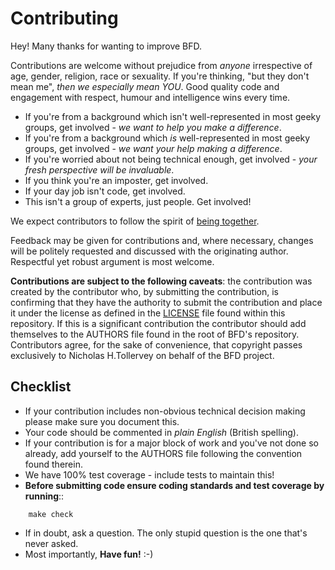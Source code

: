 # Contributing

Hey! Many thanks for wanting to improve BFD.

Contributions are welcome without prejudice from *anyone* irrespective of
age, gender, religion, race or sexuality. If you're thinking, "but they don't
mean me", *then we especially mean YOU*. Good quality code and engagement
with respect, humour and intelligence wins every time.

* If you're from a background which isn't well-represented in most geeky
  groups, get involved - *we want to help you make a difference*.
* If you're from a background which *is* well-represented in most geeky
  groups, get involved - *we want your help making a difference*.
* If you're worried about not being technical enough, get involved - *your
  fresh perspective will be invaluable*.
* If you think you're an imposter, get involved.
* If your day job isn't code, get involved.
* This isn't a group of experts, just people. Get involved!

We expect contributors to follow the spirit of [being together](code_of_conduct.md).

Feedback may be given for contributions and, where necessary, changes will
be politely requested and discussed with the originating author. Respectful
yet robust argument is most welcome.

**Contributions are subject to the following caveats**: the contribution
was created by the contributor who, by submitting the contribution, is
confirming that they have the authority to submit the contribution and
place it under the license as defined in the [LICENSE](license.md) file found
within this repository. If this is a significant contribution
the contributor should add themselves to the AUTHORS file found in the
root of BFD's repository. Contributors agree, for the sake of convenience,
that copyright passes exclusively to Nicholas H.Tollervey on behalf of the
BFD project.

## Checklist

* If your contribution includes non-obvious technical decision making please
  make sure you document this.
* Your code should be commented in *plain English* (British spelling).
* If your contribution is for a major block of work and you've not done so
  already, add yourself to the AUTHORS file following the convention found
  therein.
* We have 100% test coverage - include tests to maintain this!
* **Before submitting code ensure coding standards and test coverage by running**::
```
    make check
```
* If in doubt, ask a question. The only stupid question is the one that's never asked.
* Most importantly, **Have fun!** :-)
